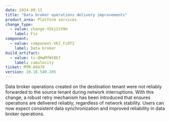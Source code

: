 ```yaml
---
date: 2024-09-11
title: "Data broker operations delivery improvements"
product_area: Platform services
change_type:
  - value: change-VSkj2iV9m
    label: Fix
component:
  - value: component-V6J_FcOT2
    label: Data broker
build_artifact:
  - value: tc-QHwMfWtBk7
    label: cumulocity
ticket: MTM-60479
version: 10.18.540.205
---
```

Data broker operations created on the destination tenant were not reliably forwarded to the source tenant during network interruptions. With this change, a robust retry mechanism has been introduced that ensures operations are delivered reliably, regardless of network stability. Users can now expect consistent data synchronization and improved reliability in data broker operations.